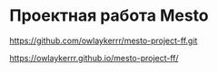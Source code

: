 # Проектная работа Mesto

https://github.com/owlaykerrr/mesto-project-ff.git

https://owlaykerrr.github.io/mesto-project-ff/
